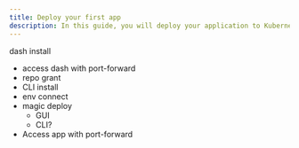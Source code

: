 ```yaml
---
title: Deploy your first app
description: In this guide, you will deploy your application to Kubernetes without writing lengthy deployment manifests.
---
```


 dash install
- access dash with port-forward
- repo grant
- CLI install
- env connect
- magic deploy
  - GUI
  - CLI?
- Access app with port-forward
